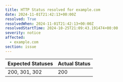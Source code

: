 ```yaml
---
title: HTTP Status resolved for example.com
date: 2024-11-01T21:42:13+00:00Z
resolved: True
resolvedWhen: 2024-11-01T21:42:13+00:00Z
resolvedStartTime: 2024-10-25T21:09:43.191474+00:00
severity: notice
affected:
  - example.com
section: issue
---
```


| Expected Statuses | Actual Status  |
|-------------------|----------------|
| 200, 301, 302 | 200 |
